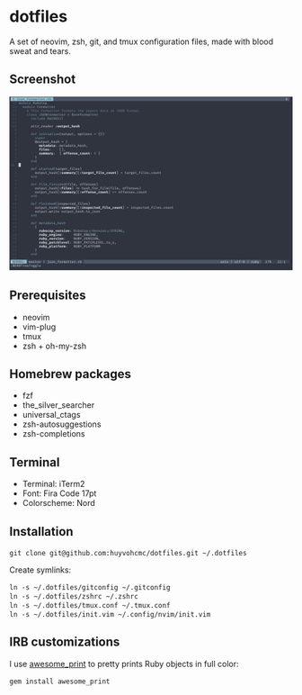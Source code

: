 # dotfiles

A set of neovim, zsh, git, and tmux configuration files, made with blood sweat and tears.

## Screenshot

![screenshot](screenshot.png)

## Prerequisites

- neovim
- vim-plug
- tmux
- zsh + oh-my-zsh

## Homebrew packages

- fzf
- the_silver_searcher
- universal_ctags
- zsh-autosuggestions
- zsh-completions

## Terminal

- Terminal: iTerm2
- Font: Fira Code 17pt
- Colorscheme: Nord

## Installation

```
git clone git@github.com:huyvohcmc/dotfiles.git ~/.dotfiles
```

Create symlinks:

```
ln -s ~/.dotfiles/gitconfig ~/.gitconfig
ln -s ~/.dotfiles/zshrc ~/.zshrc
ln -s ~/.dotfiles/tmux.conf ~/.tmux.conf
ln -s ~/.dotfiles/init.vim ~/.config/nvim/init.vim
```

## IRB customizations

I use [awesome_print](https://github.com/awesome-print/awesome_print) to pretty prints Ruby objects in full color:

```
gem install awesome_print
```
